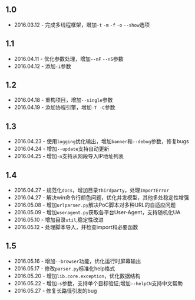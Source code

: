 1.0 
---
* 2016.03.12 - 完成多线程框架，增加`-t` `-m` `-f` `-o` `--show`选项    

1.1
---
* 2016.04.11 - 优化参数处理，增加`--nF` `--nS`参数  
* 2016.04.12 - 添加`-i`参数  

1.2
---
* 2016.04.18 - 重构项目，增加`--single`参数  
* 2016.04.19 - 添加协程引擎，增加`-T -C`参数    

1.3
---
* 2016.04.23 - 使用`logging`优化输出，增加`banner`和`--debug`参数，修复bugs  
* 2016.04.24 - 增加`--update`支持自动更新  
* 2016.04.25 - 增加`-n`支持从网段导入IP地址列表

1.4
---
* 2016.04.27 - 规范化`docs`，增加目录`thirdparty`，处理`ImportError`
* 2016.04.27 - 解决win命令行颜色问题，优化并发模型，其他多处稳定性增强
* 2016.05.08 - 增加`urlparser.py`解决PoC脚本对多种URL的自适应问题
* 2016.05.09 - 增加`useragent.py`获取各平台User-Agent，支持随机化UA
* 2016.05.10 - 增加目录`util`,稳定性改进
* 2016.05.12 - 处理脚本导入，并检查import和必要函数

1.5
---
* 2016.05.16 - 增加`--browser`功能，优化运行时屏幕输出
* 2016.05.17 - 修改`parser.py`标准化help格式
* 2016.05.20 - 增加`lib.core.exception`，优化数据结构
* 2016.05.22 - 增加`-s`参数，支持单个目标验证;增加`--helpCN`支持中文帮助
* 2016.05.27 - 修复长路径引发的bug